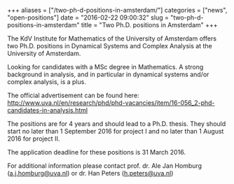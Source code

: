 +++
aliases = ["/two-ph-d-positions-in-amsterdam/"]
categories = ["news", "open-positions"]
date = "2016-02-22 09:00:32"
slug = "two-ph-d-positions-in-amsterdam"
title = "Two Ph.D. positions in Amsterdam"
+++

The KdV Institute for Mathematics of the University of Amsterdam offers
two Ph.D. positions in Dynamical Systems and Complex Analysis at the
University of Amsterdam.

Looking for candidates with a MSc degree in Mathematics. A strong
background in analysis, and in particular in dynamical systems and/or
complex analysis, is a plus.

The official advertisement can be found here:
<http://www.uva.nl/en/research/phd/phd-vacancies/item/16-056_2-phd-candidates-in-analysis.html>

The positions are for 4 years and should lead to a Ph.D. thesis. They
should start no later than <span class="aBn" tabindex="0"
term="goog_941739871"><span class="aQJ">1 September 2016</span></span>
for project I and no later than <span class="aBn" tabindex="0"
term="goog_941739872"><span class="aQJ">1 August 2016</span></span> for
project II.

The application deadline for these positions is <span class="aBn"
tabindex="0" term="goog_941739873"><span class="aQJ">31 March
2016</span></span>.

For additional information please contact prof. dr. Ale Jan Homburg
(<a.j.homburg@uva.nl>) or dr. Han Peters (<h.peters@uva.nl>)

 
